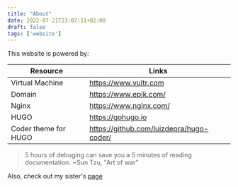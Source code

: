 ```yaml
---
title: "About"
date: 2022-07-21T23:07:11+02:00
draft: false
tags: ['website']
---
```

This website is powered by:

| Resource | Links |
| ----------- | ----------- |
| Virtual Machine | https://www.vultr.com |
| Domain | https://www.epik.com/ |
| Nginx | https://www.nginx.com/|
| HUGO | https://gohugo.io |
| Coder theme for HUGO | https://github.com/luizdepra/hugo-coder/ |

> 5 hours of debuging can save you a 5 minutes of reading documentation. ~Sun Tzu, "Art of war"

Also, check out my sister's [page](http://joanna.mielnicz.uk)
